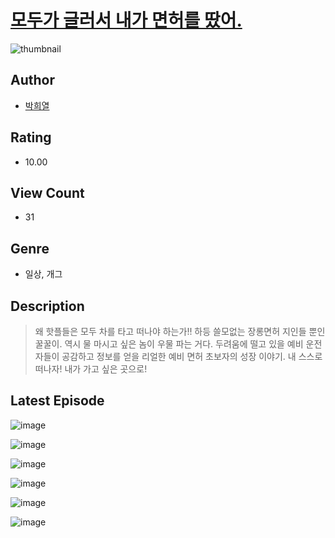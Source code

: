 # [모두가 글러서 내가 면허를 땄어.](https://comic.naver.com/challenge/list?titleId=811360)
![thumbnail](https://image-comic.pstatic.net/user_contents_data/challenge_comic/2023/05/25/366873/upload_4063998623835501107_480x623.jpeg)

## Author
- [박희열](https://comic.naver.com/artistTitle?id=366873)

## Rating
- 10.00

## View Count
- 31

## Genre
- 일상, 개그

## Description
> 왜 핫플들은 모두 차를 타고 떠나야 하는가!! 하등 쓸모없는 장롱면허 지인들 뿐인 꿀꿀이. 역시 물 마시고 싶은 놈이 우물 파는 거다. 두려움에 떨고 있을 예비 운전자들이 공감하고 정보를 얻을 리얼한 예비 면허 초보자의 성장 이야기. 내 스스로 떠나자! 내가 가고 싶은 곳으로!


## Latest Episode
![image](https://image-comic.pstatic.net/user_contents_data/challenge_comic/2023/05/25/366873/upload_4121979350838109540.jpeg)

![image](https://image-comic.pstatic.net/user_contents_data/challenge_comic/2023/05/25/366873/upload_7378695206350447718.jpeg)

![image](https://image-comic.pstatic.net/user_contents_data/challenge_comic/2023/05/25/366873/upload_4121132730340815462.jpeg)

![image](https://image-comic.pstatic.net/user_contents_data/challenge_comic/2023/05/25/366873/upload_3559360147801400630.jpeg)

![image](https://image-comic.pstatic.net/user_contents_data/challenge_comic/2023/05/25/366873/upload_3760612759728107568.jpeg)

![image](https://image-comic.pstatic.net/user_contents_data/challenge_comic/2023/05/25/366873/upload_3774359760417678434.jpeg)

